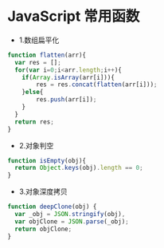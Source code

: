# JavaScript 常用函数

* 1.数组扁平化
```JavaScript
function flatten(arr){
  var res = [];
  for(var i=0;i<arr.length;i++){
    if(Array.isArray(arr[i])){
        res = res.concat(flatten(arr[i]));
    }else{
        res.push(arr[i]);
    }
  }
  return res;
}
```

* 2.对象判空
```JavaScript
function isEmpty(obj){
  return Object.keys(obj).length == 0;
}
```

* 3.对象深度拷贝
```JavaScript
function deepClone(obj) {
  var _obj = JSON.stringify(obj),
  var objClone = JSON.parse(_obj);
  return objClone;
}
```
